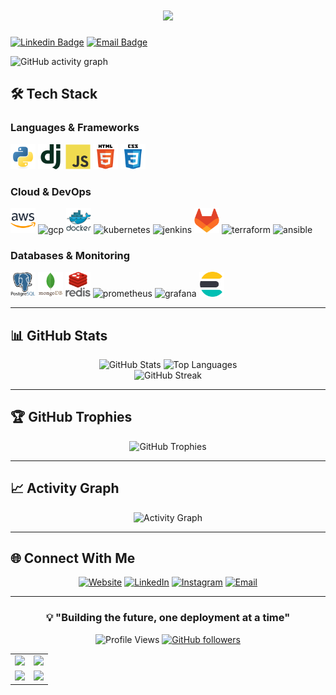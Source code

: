 

<h1 align="center">
  <a href="https://git.io/typing-svg">
    <img src="https://readme-typing-svg.herokuapp.com/?lines=Hello,+There!+👋;M+My+name+is+Yashkumar....;Nice+to+meet+you!&center=true&size=30">
  </a>
</h1>

[![Linkedin Badge](https://img.shields.io/badge/-LinkedIn-blue?style=flat-square&logo=Linkedin&logoColor=white&link=https://www.linkedin.com/in/yashkumar-patel11/)](https://www.linkedin.com/in/yashkumar-patel11/)
[![Email Badge](https://img.shields.io/badge/-Email-c14438?style=flat-square&logo=Gmail&logoColor=white&link=mailto:yashkumarpatel11@gmail.com)](mailto:yashkumarpatel11@gmail.com)


![GitHub activity graph](https://github-profile-summary-cards.vercel.app/api/cards/profile-details?username=MrYashPatel&theme=dracula)


## 🛠️ Tech Stack

### **Languages & Frameworks**
<p align="left">
  <img src="https://raw.githubusercontent.com/devicons/devicon/master/icons/python/python-original.svg" alt="python" width="40" height="40"/>
  <img src="https://raw.githubusercontent.com/devicons/devicon/master/icons/django/django-plain.svg" alt="django" width="40" height="40"/>
  <img src="https://raw.githubusercontent.com/devicons/devicon/master/icons/javascript/javascript-original.svg" alt="javascript" width="40" height="40"/>
  <img src="https://raw.githubusercontent.com/devicons/devicon/master/icons/html5/html5-original-wordmark.svg" alt="html5" width="40" height="40"/>
  <img src="https://raw.githubusercontent.com/devicons/devicon/master/icons/css3/css3-original-wordmark.svg" alt="css3" width="40" height="40"/>
</p>

### **Cloud & DevOps**
<p align="left">
  <img src="https://raw.githubusercontent.com/devicons/devicon/master/icons/amazonwebservices/amazonwebservices-original-wordmark.svg" alt="aws" width="40" height="40"/>
  <img src="https://www.vectorlogo.zone/logos/google_cloud/google_cloud-icon.svg" alt="gcp" width="40" height="40"/>
  <img src="https://raw.githubusercontent.com/devicons/devicon/master/icons/docker/docker-original-wordmark.svg" alt="docker" width="40" height="40"/>
  <img src="https://www.vectorlogo.zone/logos/kubernetes/kubernetes-icon.svg" alt="kubernetes" width="40" height="40"/>
  <img src="https://www.vectorlogo.zone/logos/jenkins/jenkins-icon.svg" alt="jenkins" width="40" height="40"/>
  <img src="https://raw.githubusercontent.com/devicons/devicon/master/icons/gitlab/gitlab-original.svg" alt="gitlab" width="40" height="40"/>
  <img src="https://www.vectorlogo.zone/logos/terraformio/terraformio-icon.svg" alt="terraform" width="40" height="40"/>
  <img src="https://www.vectorlogo.zone/logos/ansible/ansible-icon.svg" alt="ansible" width="40" height="40"/>
</p>

### **Databases & Monitoring**
<p align="left">
  <img src="https://raw.githubusercontent.com/devicons/devicon/master/icons/postgresql/postgresql-original-wordmark.svg" alt="postgresql" width="40" height="40"/>
  <img src="https://raw.githubusercontent.com/devicons/devicon/master/icons/mongodb/mongodb-original-wordmark.svg" alt="mongodb" width="40" height="40"/>
  <img src="https://raw.githubusercontent.com/devicons/devicon/master/icons/redis/redis-original-wordmark.svg" alt="redis" width="40" height="40"/>
  <img src="https://www.vectorlogo.zone/logos/prometheusio/prometheusio-icon.svg" alt="prometheus" width="40" height="40"/>
  <img src="https://www.vectorlogo.zone/logos/grafana/grafana-icon.svg" alt="grafana" width="40" height="40"/>
  <img src="https://raw.githubusercontent.com/devicons/devicon/master/icons/elasticsearch/elasticsearch-original.svg" alt="elasticsearch" width="40" height="40"/>
</p>

---

## 📊 GitHub Stats

<div align="center">
  <img src="https://github-readme-stats.vercel.app/api?username=LondheShubham153&show_icons=true&theme=tokyonight&hide_border=true&count_private=true" alt="GitHub Stats" height="165">
  <img src="https://github-readme-stats.vercel.app/api/top-langs/?username=LondheShubham153&layout=compact&theme=tokyonight&hide_border=true" alt="Top Languages" height="165">
</div>

<div align="center">
  <img src="https://github-readme-streak-stats.herokuapp.com/?user=LondheShubham153&theme=tokyonight&hide_border=true" alt="GitHub Streak" width="400">
</div>

---

## 🏆 GitHub Trophies
<div align="center">
  <img src="https://github-profile-trophy.vercel.app/?username=LondheShubham153&theme=tokyonight&no-frame=true&no-bg=true&margin-w=4" alt="GitHub Trophies">
</div>

---

## 📈 Activity Graph
<div align="center">
  <img src="https://github-readme-activity-graph.vercel.app/graph?username=LondheShubham153&theme=tokyo-night&hide_border=true" alt="Activity Graph">
</div>

---

## 🌐 Connect With Me

<div align="center">
  
[![Website](https://img.shields.io/badge/Website-trainwithshubham.com-blue?style=for-the-badge&logo=google-chrome&logoColor=white)](https://www.trainwithshubham.com)
[![LinkedIn](https://img.shields.io/badge/LinkedIn-Connect-blue?style=for-the-badge&logo=linkedin&logoColor=white)](https://www.linkedin.com/in/shubhamlondhe1996/)
[![Instagram](https://img.shields.io/badge/Instagram-Follow-E4405F?style=for-the-badge&logo=instagram&logoColor=white)](https://www.instagram.com/shubhamlondhe96/)
[![Email](https://img.shields.io/badge/Email-trainwithshubham@gmail.com-red?style=for-the-badge&logo=gmail&logoColor=white)](mailto:trainwithshubham@gmail.com)

</div>

---

<div align="center">
  
### 💡 "Building the future, one deployment at a time" 

![Profile Views](https://komarev.com/ghpvc/?username=LondheShubham153&color=brightgreen&style=flat-square)
[![GitHub followers](https://img.shields.io/github/followers/LondheShubham153?label=Follow&style=social)](https://github.com/LondheShubham153)

</div>


<table>
<tr>
<td>
<img src="https://github-readme-stats.vercel.app/api?username=MrYashPatel&include_all_commits=true&count_private=true&show_icons=true&line_height=20&theme=tokyonight"/>
<td>
 <img src="https://github-readme-stats.vercel.app/api/top-langs?username=MrYashPatel&show_icons=true&locale=en&layout=compact&theme=tokyonight" />
</td>
</tr>
<td align="center">
<img src="https://github-readme-streak-stats.herokuapp.com/?user=MrYashPatel&theme=onedark&date_format=M%20j%5B%2C%20Y%5D&dates=737373&ring=DD8484&fire=E25822&stroke=00000000&currStreakNum=DD0D4F&currStreakLabel=A6A6A6&border=00000000&background=161B22" />
</td>
<td>
<img src="https://api.githubtrends.io/user/svg/MrYashPatel/langs?time_range=one_year&include_private=True&theme=synthwaves" />
</td>
</table>
